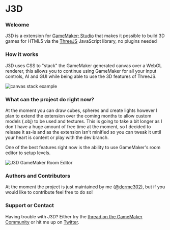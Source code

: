 J3D
===

### Welcome
J3D is a extension for [GameMaker: Studio](http://www.yoyogames.com/studio) that makes it possible to build 3D games for HTML5 via the [ThreeJS](http://threejs.org/) JavaScript library, no plugins needed

### How it works
J3D uses CSS to "stack" the GameMaker generated canvas over a WebGL renderer, this allows you to continue using GameMaker for all your input controls, AI and GUI while being able to use the 3D features of ThreeJS.

![canvas stack example](http://2.bp.blogspot.com/-9aHVW1Th8Ak/UZGjjdoL71I/AAAAAAAAAC8/S8b5hS5A8kg/s320/blog_example.png)

### What can the project do right now?
At the moment you can draw cubes, spheres and create lights however I plan to extend the extension over the coming months to allow custom models (.obj) to be used and textures. This is going to take a bit longer as I don't have a huge amount of free time at the moment, so I decided to release it as-is and as the extension isn't minified so you can tweak it until your heart is content or play with the dev branch.

One of the best features right now is the ability to use GameMaker's room editor to setup levels.

![J3D GameMaker Room Editor](http://4.bp.blogspot.com/-_cCy_Oko8YU/UY2quOsgLoI/AAAAAAAAACo/KdfcLMjywrQ/s1600/Screen+Shot+2013-05-10+at+11.02.07+PM.png)

### Authors and Contributors
At the moment the project is just maintained by me ([@derme302](https://twitter.com/derme302)), but if you would like to contribute feel free to do so!

### Support or Contact
Having trouble with J3D? Either try the [thread on the GameMaker Community](http://gmc.yoyogames.com/index.php?showtopic=580931) or hit me up on [Twitter](https://twitter.com/derme302).

